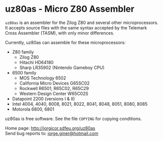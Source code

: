 uz80as - Micro Z80 Assembler
============================

`uz80as` is an assembler for the Zilog Z80 and several other microprocessors.
It accepts source files with the same syntax accepted by the Telemark Cross
Assembler (TASM), with only minor differences.

Currently, uz80as can assemble for these microprocessors:
  - Z80 family
    - Zilog Z80
    - Hitachi HD64180
    - Sharp LR35902 (Nintendo Gameboy CPU)
  - 6500 family
    - MOS Technology 6502
    - California Micro Devices G65SC02
    - Rockwell R6501, R65C02, R65C29
    - Western Design Center W65C02S
  - Datapoint 2200 (versions I & II)
  - Intel 4004, 4040, 8008, 8021, 8022, 8041, 8048, 8051, 8080, 8085
  - Motorola 6800, 6801

uz80as is free software. See the file `COPYING` for copying conditions.

Home page: http://jorgicor.sdfeu.org/uz80as  
Send bug reports to: jorge.giner@hotmail.com

